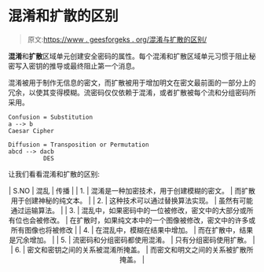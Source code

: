 # 混淆和扩散的区别

> 原文:[https://www . geesforgeks . org/混淆与扩散的区别/](https://www.geeksforgeeks.org/difference-between-confusion-and-diffusion/)

**混淆**和**扩散**区域单元创建安全密码的属性。每个混淆和扩散区域单元习惯于阻止秘密写入密钥的推导或最终阻止第一个消息。

混淆被用于制作无信息的密文，而扩散被用于增加明文在密文最前面的一部分上的冗余，以使其变得模糊。流密码仅仅依赖于混淆，或者扩散被每个流和分组密码所采用。

```
Confusion = Substitution
a --> b
Caesar Cipher 

Diffusion = Transposition or Permutation
abcd --> dacb
          DES 
```

让我们看看混淆和扩散的区别:

<center>

| S.NO | 混乱 | 传播 |
| 1. | 混淆是一种加密技术，用于创建模糊的密文。 | 而扩散用于创建神秘的纯文本。 |
| 2. | 这种技术可以通过替换算法实现。 | 虽然有可能通过运输算法。 |
| 3. | 混乱中，如果密码中的一位被修改，密文中的大部分或所有位也会被修改。 | 在扩散时，如果纯文本中的一个图像被修改，密文中的许多或所有图像也将被修改 |
| 4. | 在混乱中，模糊在结果中增加。 | 而在扩散中，结果是冗余增加。 |
| 5. | 流密码和分组密码都使用混淆。 | 只有分组密码使用扩散。 |
| 6. | 密文和密钥之间的关系被混淆所掩盖。 | 而密文和明文之间的关系被扩散所掩盖。 |

</center>